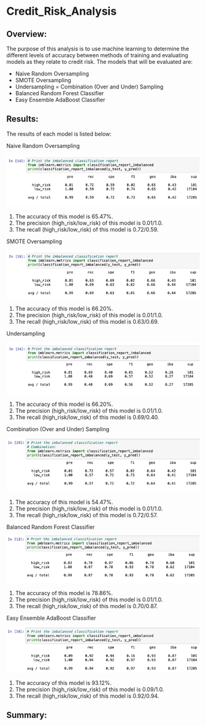 # Credit_Risk_Analysis

## Overview:

 The purpose of this analysis is to use machine learning to determine the different levels of accuracy between methods of training and evaluating models as they relate to credit risk.  The models that will be evaluated are:
 - Naive Random Oversampling
 - SMOTE Oversampling
 - Undersampling
 = Combination (Over and Under) Sampling
 - Balanced Random Forest Classifier
 - Easy Ensemble AdaBoost Classifier

## Results:

 The results of each model is listed below:

 Naive Random Oversampling

 ![This is an image](https://github.com/JDBrowder523/Credit_Risk_Analysis/blob/main/Images/Naive_Random_Oversampling.png)
 
 1. The accuracy of this model is 65.47%.
 2. The precision (high_risk/low_risk) of this model is 0.01/1.0.
 3. The recall (high_risk/low_risk) of this model is 0.72/0.59.

 SMOTE Oversampling

 ![This is an image](https://github.com/JDBrowder523/Credit_Risk_Analysis/blob/main/Images/SMOTE_Oversampling.png)

 1. The accuracy of this model is 66.20%.
 2. The precision (high_risk/low_risk) of this model is 0.01/1.0.
 3. The recall (high_risk/low_risk) of this model is 0.63/0.69.

 Undersampling

  ![This is an image](https://github.com/JDBrowder523/Credit_Risk_Analysis/blob/main/Images/Undersampling.png)

 1. The accuracy of this model is 66.20%.
 2. The precision (high_risk/low_risk) of this model is 0.01/1.0.
 3. The recall (high_risk/low_risk) of this model is 0.69/0.40.

 Combination (Over and Under) Sampling
 
 ![This is an image](https://github.com/JDBrowder523/Credit_Risk_Analysis/blob/main/Images/Combination_Sampling.png)

 1. The accuracy of this model is 54.47%.
 2. The precision (high_risk/low_risk) of this model is 0.01/1.0.
 3. The recall (high_risk/low_risk) of this model is 0.72/0.57.

 Balanced Random Forest Classifier

  ![This is an image](https://github.com/JDBrowder523/Credit_Risk_Analysis/blob/main/Images/Balanced_Random_Forest_Classifier.png)

 1. The accuracy of this model is 78.86%.
 2. The precision (high_risk/low_risk) of this model is 0.01/1.0.
 3. The recall (high_risk/low_risk) of this model is 0.70/0.87.

 Easy Ensemble AdaBoost Classifier

  ![This is an image](https://github.com/JDBrowder523/Credit_Risk_Analysis/blob/main/Images/Easy_Ensemble_AdaBoost_Classifier.png)

 1. The accuracy of this model is 93.12%.
 2. The precision (high_risk/low_risk) of this model is 0.09/1.0.
 3. The recall (high_risk/low_risk) of this model is 0.92/0.94.

## Summary:
